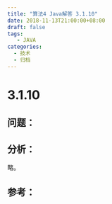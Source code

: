 ```yaml
---
title: "算法4 Java解答 3.1.10"
date: 2018-11-13T21:00:00+08:00
draft: false
tags:
   - JAVA
categories:
  - 技术
  - 归档
---
```



# 3.1.10

## 问题：


## 分析：

略。

## 参考：

